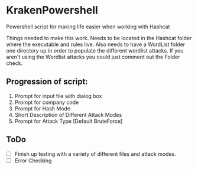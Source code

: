 # KrakenPowershell
Powershell script for making life easier when working with Hashcat

Things needed to make this work.  Needs to be located in the Hashcat folder where the executable and rules live.  Also needs to have a WordList folder one directory up in order to populate the different wordlist attacks.  If you aren't using the Wordlist attacks you could just comment out the Folder check.  

## Progression of script: 
1. Prompt for input file with dialog box
2. Prompt for company code
3. Prompt for Hash Mode
4. Short Description of Different Attack Modes
5. Prompt for Attack Type [Default BruteForce]

## ToDo 
- [ ] Finish up testing with a variety of different files and attack modes.
- [ ] Error Checking
